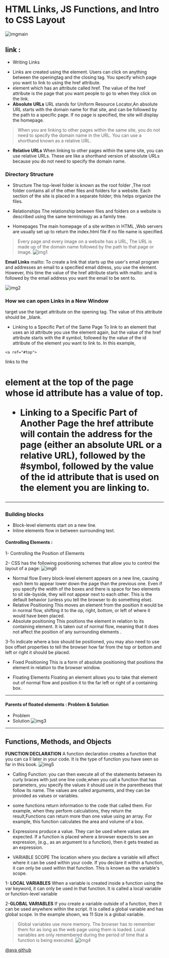 # HTML Links, JS Functions, and Intro to CSS Layout

![imgmain](https://cdn2.hubspot.net/hubfs/53/html-css-javascript.jpg)
## link :
- Writing Links
* Links are created using the <a> element. Users can click on anything between the opening<a>tag and the closing </a> tag. You specify which page you want to link to using the href attribute.
* element which has an attribute called href. The value of the href attribute is the page that you want people to go to when they click on the link.
* **Absolute URLs** URL stands for Uniform Resource Locator,An absolute URL starts with the domain name for that site, and can be followed by the path to a specific page. If no page is specified, the site will display the homepage.
> When you are linking to other pages within the same site, you do not need to specify the domain name in the URL. You can use a shorthand known as a relative URL.

* **Relative URLs** When linking to other pages within the same site, you can use relative URLs. These are like a shorthand version of absolute URLs because you do not need to specify the domain name.

### Directory Structure
* Structure The top-level folder is known as the root folder ,The root folder contains all of the other files and folders for a website. Each section of the site is placed in a separate folder; this helps organize the files.

* Relationships The relationship between files and folders on a website is described using the same terminology as a family tree.

* Homepages The main homepage of a site written in HTML ,Web servers are usually set up to return the index.html file if no file name is specified.
> Every page and every image on a website has a URL, The URL is made up of the domain name followed by the path to that page or image.
![img1](https://clever-solution.com/wp-content/uploads/2020/02/55%D0%9C%D0%BE%D0%BD%D1%82%D0%B0%D0%B6%D0%BD%D0%B0%D1%8F-%D0%BE%D0%B1%D0%BB%D0%B0%D1%81%D1%82%D1%8C-1.png)

**Email Links**
mailto: To create a link that starts up the user's email program and addresses an email to a specified email ddress, you use the <a> element. However, this time the value of the href attribute starts with mailto: and is followed by the email address you want the email to be sent to.



![img2](https://data-flair.training/blogs/wp-content/uploads/sites/2/2020/07/HTML-File-Paths-df.jpg)

### How we can open Links in a New Window
target use the target attribute on the opening <a> tag. The value of this attribute should be _blank.
- Linking to a Specific Part of the Same Page
To link to an element that uses an id attribute you use the <a> element again, but the value of the href attribute starts with the # symbol, followed by the value of the id attribute of the element you want to link to. In this example, 
~~~
<a ref="#top"> 
~~~ 
links to the <h1> element at the top of the page whose id attribute has a value of top.

- Linking to a Specific Part of Another Page
the href attribute will contain the address for the page (either an absolute URL or a relative URL), followed by the #symbol, followed by the value of the id attribute that is used on the element you are linking to.

--------------
### Building blocks
* Block-level elements start on a new line.
* Inline elements flow in between surrounding text.

#### Controlling Elements :
1- Controlling the Position of Elements

2- CSS has the following positioning schemes that allow you to control the layout of a page:
![img6](https://user.oc-static.com/upload/2018/05/17/15265909024573_p1c5-1.png)
* Normal flow Every block-level element appears on a new line, causing each item to appear lower down the page than the previous one. Even if you specify the width of the boxes and there is space for two elements to sit ide-byside, they will not appear next to each other. This is the default behavior (unless you tell the browser to do something else).
* Relative Positioning This moves an element from the position it would be in normal flow, shifting it to the op, right, bottom, or left of where it would have been placed.
* Absolute positioning This positions the element in relation to its containing element. It is taken out of normal flow, meaning that it does not affect the position of any surrounding elements .

3-To indicate where a box should be positioned, you may also need to use box offset properties to tell the browser how far from the top or bottom and left or right it should be placed.

* Fixed Positioning This is a form of absolute positioning that positions the element in relation to the browser window.

* Floating Elements Floating an element allows you to take that element out of normal flow and position it to the far left or right of a containing box. 
----------

#### Parents of floated elements : Problem & Solution
* Problem
* Solution
![img3](https://miro.medium.com/max/1296/1*B46umFQ3ls_DhaU8PSr9Og.png)
----------------------------
## Functions, Methods, and Objects
**FUNCTION DECLARATION** A function declaration creates a function that you can ca ll later in your code. It is the type of function you have seen so far in this book.
![img5](https://media.geeksforgeeks.org/wp-content/uploads/methods-in-java.png)
* Calling Function: you can then execute all of the statements between its curly braces with just one line code,when you call a function that has parameters, you specify the values it should use in the parentheses that follow its name. The values are called arguments, and they can be provided as values or variables.

* some functions return information to the code that called them. For example, when they perform calculations, they return the result,Functions can return more than one value using an array. For example, this function calculates the area and volume of a box.

* Expressions produce a value. They can be used where values are expected. If a function is placed where a browser expects to see an expression, (e.g., as an argument to a function), then it gets treated as an expression.

* VARIABLE SCOPE The location where you declare a variable will affect where it can be used within your code. If you declare it within a function, it can only be used within that function. This is known as the variable's scope.


1- **LOCAL VARIABLES** When a variable is created inside a function using the var keyword, it can only be used in that function. It is called a local variable or function-level variable

2-**GLOBAL VARIABLES** If you create a variable outside of a function, then it can be used anywhere within the script. It is called a global variable and has global scope. In the example shown, wa 11 Size is a global variable.

>Global variables use more memory. The browser has to remember them for as long as the web page using them is loaded. Local variables are only remembered during the period of time that a function is being executed.
![img4](https://gcallah.github.io/OOP/graphics/Chap8Diag7.png)


[@aya github](https://github.com/Aya-AbuNajm)
